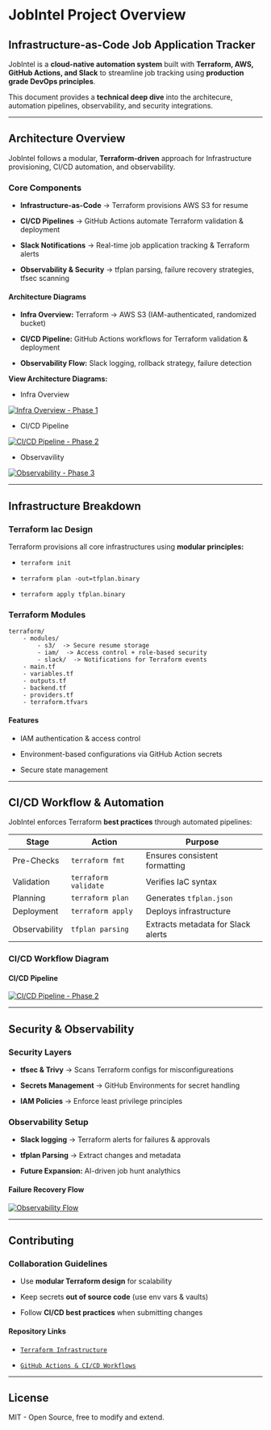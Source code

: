 # JobIntel Project Overview

## Infrastructure-as-Code Job Application Tracker

JobIntel is a **cloud-native automation system** built with **Terraform, AWS, GitHub Actions, and Slack** to streamline job tracking using **production grade DevOps principles**.

This document provides a **technical deep dive** into the architecure, automation pipelines, observability, and security integrations.

---

## Architecture Overview

JobIntel follows a modular, **Terraform-driven** approach for Infrastructure provisioning, CI/CD automation, and observability.

### Core Components

- **Infrastructure-as-Code** -> Terraform provisions AWS S3 for resume

- **CI/CD Pipelines** -> GitHub Actions automate Terraform validation & deployment

- **Slack Notifications** -> Real-time job application tracking & Terraform alerts

- **Observability & Security** -> tfplan parsing, failure recovery strategies, tfsec scanning

#### Architecture Diagrams

- **Infra Overview:** Terraform -> AWS S3 (IAM-authenticated, randomized bucket)

- **CI/CD Pipeline:** GitHub Actions workflows for Terraform validation & deployment

- **Observability Flow:** Slack logging, rollback strategy, failure detection

**View Architecture Diagrams:**

- Infra Overview

[![Infra Overview - Phase 1](docs/diagrams/infra-overview-v1.png)](docs/diagrams/infra-overview-v1.svg)

- CI/CD Pipeline

[![CI/CD Pipeline - Phase 2](docs/diagrams/ci-cd-pipeline-v1.png)](docs/diagrams/ci-cd-pipeline-v1.svg)

- Observavility

[![Observability - Phase 3](docs/diagrams/observability-v1.png)](docs/diagrams/observability-v1.svg)

---

## Infrastructure Breakdown

### Terraform Iac Design

Terraform provisions all core infrastructures using **modular principles:**

- `terraform init`

- `terraform plan -out=tfplan.binary`

- `terraform apply tfplan.binary`

### Terraform Modules

    terraform/
        - modules/
            - s3/  -> Secure resume storage
            - iam/  -> Access control + role-based security
            - slack/  -> Notifications for Terraform events
        - main.tf
        - variables.tf
        - outputs.tf
        - backend.tf
        - providers.tf
        - terraform.tfvars

#### Features

- IAM authentication & access control

- Environment-based configurations via GitHub Action secrets

- Secure state management

---

## CI/CD Workflow & Automation

JobIntel enforces Terraform **best practices** through automated pipelines:

| Stage         | Action              | Purpose             |
|---------------|---------------------|---------------------|
| Pre-Checks    |`terraform fmt`      | Ensures consistent formatting |
| Validation    |`terraform validate` | Verifies IaC syntax |
| Planning      |`terraform plan`     | Generates `tfplan.json` |
| Deployment    |`terraform apply`    | Deploys infrastructure |
| Observability |`tfplan parsing`     | Extracts metadata for Slack alerts |

### CI/CD Workflow Diagram

#### CI/CD Pipeline

[![CI/CD Pipeline - Phase 2](docs/diagrams/ci-cd-pipeline-v1.png)](docs/diagrams/ci-cd-pipeline-v1.svg)

---

## Security & Observability

### Security Layers

- **tfsec & Trivy** -> Scans Terraform configs for misconfigureations

- **Secrets Management** -> GitHub Environments for secret handling

- **IAM Policies** -> Enforce least privilege principles

### Observability Setup

- **Slack logging** -> Terraform alerts for failures & approvals

- **tfplan Parsing** -> Extract changes and metadata

- **Future Expansion:** AI-driven job hunt analythics

#### Failure Recovery Flow

[![Observability Flow](docs/diagrams/observability-flow.png)](docs/diagrams/observability-flow.svg)

---

## Contributing

### Collaboration Guidelines

- Use **modular Terraform design** for scalability

- Keep secrets **out of source code** (use env vars & vaults)

- Follow **CI/CD best practices** when submitting changes

#### Repository Links

- [`Terraform Infrastructure`](https://github.com/destiny-malone/jobintel-IaC)

- [`GitHub Actions & CI/CD Workflows`](https://github.com/destiny-malone/jobintel-cicd)

---

## License

MIT - Open Source, free to modify and extend.
